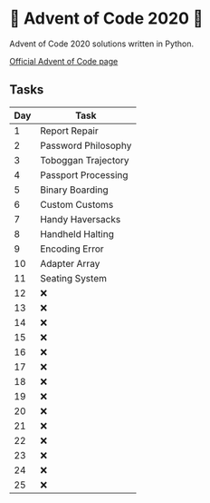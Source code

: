 # 🎄 Advent of Code 2020 🎄

Advent of Code 2020 solutions written in Python.

[Official Advent of Code page](https://adventofcode.com/2020)

## Tasks

| Day | Task                |
| --- | ------------------- |
| 1   | Report Repair       |
| 2   | Password Philosophy |
| 3   | Toboggan Trajectory |
| 4   | Passport Processing |
| 5   | Binary Boarding     |
| 6   | Custom Customs      |
| 7   | Handy Haversacks    |
| 8   | Handheld Halting    |
| 9   | Encoding Error      |
| 10  | Adapter Array       |
| 11  | Seating System      |
| 12  | ❌                  |
| 13  | ❌                  |
| 14  | ❌                  |
| 15  | ❌                  |
| 16  | ❌                  |
| 17  | ❌                  |
| 18  | ❌                  |
| 19  | ❌                  |
| 20  | ❌                  |
| 21  | ❌                  |
| 22  | ❌                  |
| 23  | ❌                  |
| 24  | ❌                  |
| 25  | ❌                  |
